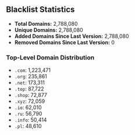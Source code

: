 ## Blacklist Statistics

- **Total Domains:** 2,788,080
- **Unique Domains:** 2,788,080
- **Added Domains Since Last Version:** 2,788,080
- **Removed Domains Since Last Version:** 0

### Top-Level Domain Distribution

-  `.com`: 1,223,471
-  `.org`: 235,861
-  `.net`: 173,311
-  `.top`: 87,722
-  `.shop`: 72,877
-  `.xyz`: 72,059
-  `.io`: 62,010
-  `.ru`: 56,790
-  `.info`: 50,414
-  `.pl`: 48,610
